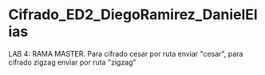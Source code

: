 # Cifrado_ED2_DiegoRamirez_DanielElias

LAB 4: RAMA MASTER. Para cifrado cesar por ruta enviar "cesar", para cifrado zigzag enviar por ruta "zigzag"
